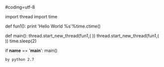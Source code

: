 #coding=utf-8

import thread
import time

def fun1():
    print 'Hello World %s'%time.ctime()

def main():
    thread.start_new_thread(fun1,( ))
    thread.start_new_thread(fun1,( ))
    time.sleep(2)

if __name__ == '__main__':
    main()
    
    
    
    by python 2.7
    
